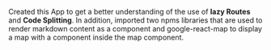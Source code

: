 Created this App to get a better understanding of the use of **lazy Routes** and **Code Splitting**. In addition, imported two npms libraries that are used to render markdown content as a component and google-react-map to display a map with a component inside the map component.
